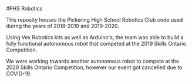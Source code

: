#PHS Robotics 

This reposity houses the Pickering High School Robotics Club code used duirng the years of 2018-2019 and 2019-2020.

Using Vex Robotics kits as well as Arduino's, the team was able to build a fully functional autonomous robot that competed at the 2019 Skills Ontario Competition.

We were working towards another autonomous robot to compete at the 2020 Skills Ontario Competition, however our event got cancelled due to COVID-19.
